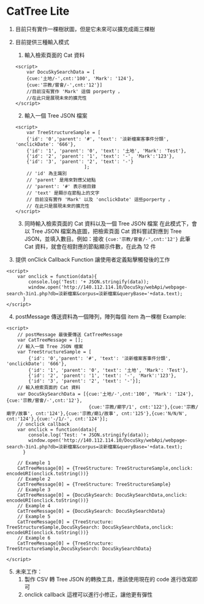 # CatTree Lite

1. 目前只有實作一棵樹狀圖，但是它未來可以擴充成兩三棵樹
2. 目前提供三種輸入模式
    1. 輸入檢索頁面的 Cat 資料
    ```gherkin=
    <script>
        var DocuSkySearchData = [
        {cue:'土地/-',cnt:'100', 'Mark': '124'},
        {cue:'宗教/嘗會/-',cnt:'12'}]
        //目前沒有實作 'Mark' 這個 porperty ，
        //在此只是展現未來的擴充性
    </script>
    ``` 
    2. 輸入一個 Tree JSON 檔案
    ```gherkin=
    <script>
        var TreeStructureSample = [ 
        {'id': '0','parent': '#', 'text': '淡新檔案客事件分類', 'onclickDate': '666'},
        {'id': '1', 'parent': '0', 'text': '土地', 'Mark': 'Test'},
        {'id': '2', 'parent': '1', 'text': '-', 'Mark':'123'},
        {'id': '3', 'parent': '2', 'text': '-'}
                             ];
        // 'id' 為主識別
        // 'parent' 是用來對應父結點
        // 'parent': '#' 表示根目錄
        // 'text' 是顯示在節點上的文字
        // 目前沒有實作 'Mark' 以及 'onclickDate' 這些porperty ，
        // 在此只是展現未來的擴充性
    </script>
    ``` 
    3. 同時輸入檢索頁面的 Cat 資料以及一個 Tree JSON 檔案
    在此模式下，會以 Tree JSON 檔案為底圖，把檢索頁面 Cat 資料嘗試對應到 Tree JSON，並填入數目。例如：接收 ```{cue:'宗教/嘗會/-',cnt:'12'}``` 此筆 Cat 資料，就會在相對應的節點顯示件數，在此為 12 件
    
3. 提供 onClick Callback Function 讓使用者定義點擊觸發後的工作
```gherkin=
<script>
    var onclick = function(data){
        console.log('Test: '+ JSON.stringify(data));
        window.open('http://140.112.114.10/DocuSky/webApi/webpage-search-3in1.php?db=淡新檔案&corpus=淡新檔案&queryBase='+data.text);
      }
</script>
``` 

4. postMessage 傳送資料為一個陣列，陣列每個 item 為一棵樹
Example:
```gherkin=
<script>
    // postMessage 最後要傳送 CatTreeMessage
    var CatTreeMessage = [];
    // 輸入一個 Tree JSON 檔案
    var TreeStructureSample = [ 
        {'id': '0','parent': '#', 'text': '淡新檔案客事件分類', 'onclickDate': '666'},
        {'id': '1', 'parent': '0', 'text': '土地', 'Mark': 'Test'},
        {'id': '2', 'parent': '1', 'text': '-', 'Mark':'123'},
        {'id': '3', 'parent': '2', 'text': '-'}];
    // 輸入檢索頁面的 Cat 資料 
    var DocuSkySearchData = [{cue:'土地/-',cnt:'100', 'Mark': '124'},{cue:'宗教/嘗會/-',cnt:'12'},
                              {cue:'宗教/廟宇/1', cnt:'122'},{cue:'宗教/廟宇/故事', cnt:'124'},{cue:'宗教/廟1/故事', cnt:'125'},{cue:'N/N/N', cnt:'124'},{cue:'-/1/-', cnt:'124'}];
    // onclick callback
    var onclick = function(data){
        console.log('Test: '+ JSON.stringify(data));
        window.open('http://140.112.114.10/DocuSky/webApi/webpage-search-3in1.php?db=淡新檔案&corpus=淡新檔案&queryBase='+data.text);
      }
      
    // Example 1
    CatTreeMessage[0] = {TreeStructure: TreeStructureSample,onclick: encodeURI(onclick.toString())}
    // Example 2
    CatTreeMessage[0] = {TreeStructure: TreeStructureSample}
    // Example 3
    CatTreeMessage[0] = {DocuSkySearch: DocuSkySearchData,onclick: encodeURI(onclick.toString())}
    // Example 4
    CatTreeMessage[0] = {DocuSkySearch: DocuSkySearchData}
    // Example 5
    CatTreeMessage[0] = {TreeStructure: TreeStructureSample,DocuSkySearch: DocuSkySearchData,onclick: encodeURI(onclick.toString())}
    // Example 6
    CatTreeMessage[0] = {TreeStructure: TreeStructureSample,DocuSkySearch: DocuSkySearchData}
      
</script>
``` 

5. 未來工作：
    1. 製作 CSV 轉 Tree JSON 的轉換工具，應該使用現在的 code 進行改寫即可
    2. onclick callback 這裡可以進行小修正，讓他更有彈性


